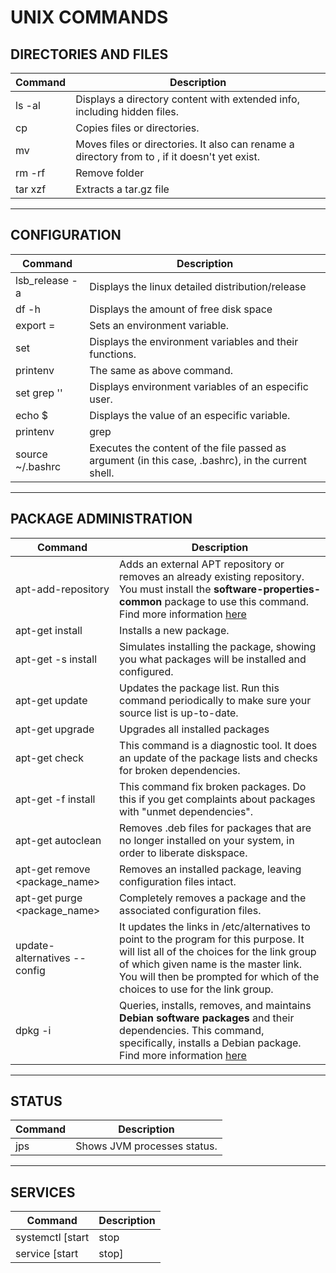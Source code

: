 # UNIX COMMANDS

## DIRECTORIES AND FILES

| Command | Description |
| ----- | ----- |
| ls -al | Displays a directory content with extended info, including hidden files. |
| cp <origin> <destiny> | Copies files or directories. |
| mv <origin> <destiny> | Moves files or directories. It also can rename a directory from <origin> to <destiny>, if it doesn't yet exist. |
| rm -rf <foldername> | Remove folder |
| tar xzf <file> | Extracts a tar.gz file |

---

## CONFIGURATION

| Command | Description |
| ----- | ----- |
| lsb_release -a | Displays the linux detailed distribution/release |
| df -h | Displays the amount of free disk space |
| export <VARIABLE>=<location> | Sets an environment variable. |
| set | Displays the environment variables and their functions. |
| printenv | The same as above command. |
| set grep '<user>' | Displays environment variables of an especific user. |
| echo $<variable name> | Displays the value of an especific variable. |
| printenv|grep <variable name> | The same as above command. |
| source ~/.bashrc | Executes the content of the file passed as argument (in this case, .bashrc), in the current shell. |

---

## PACKAGE ADMINISTRATION

| Command | Description |
| ----- | ----- |
| apt-add-repository <repository name> | Adds an external APT repository or removes an already existing repository. You must install the **software-properties-common** package to use this command. Find more information [here](http://manpages.ubuntu.com/manpages/xenial/man1/add-apt-repository.1.html) |
| apt-get install <package name> | Installs a new package. |
| apt-get -s install <package name> | Simulates installing the package, showing you what packages will be installed and configured. |
| apt-get update | Updates the package list. Run this command periodically to make sure your source list is up-to-date. |
| apt-get upgrade | Upgrades all installed packages |
| apt-get check | This command is a diagnostic tool. It does an update of the package lists and checks for broken dependencies. |
| apt-get -f install | This command fix broken packages. Do this if you get complaints about packages with "unmet dependencies". |
| apt-get autoclean | Removes .deb files for packages that are no longer installed on your system, in order to liberate diskspace. |
| apt-get remove <package_name> | Removes an installed package, leaving configuration files intact. |
| apt-get purge <package_name> | Completely removes a package and the associated configuration files. |
| update-alternatives --config <link group> | It updates the links in /etc/alternatives to point to the program for this purpose. It will list all of the choices for the link group of which given name is the master link. You will then be prompted for which of the choices to use for the link group. |
| dpkg -i <package name> | Queries, installs, removes, and maintains **Debian software packages** and their dependencies. This command, specifically, installs a Debian package. Find more information [here](https://www.computerhope.com/unix/dpkg.htm) |

---

## STATUS

| Command | Description |
| ----- | ----- |
| jps | Shows JVM processes status. |

---

## SERVICES

| Command | Description |
| ----- | ----- |
| systemctl [start|stop|restart|status|kill] <service name> | Manage services in a Linux distribution that supports systemd |
| service <service name> [start|stop] | Manage services installed using init.d |

